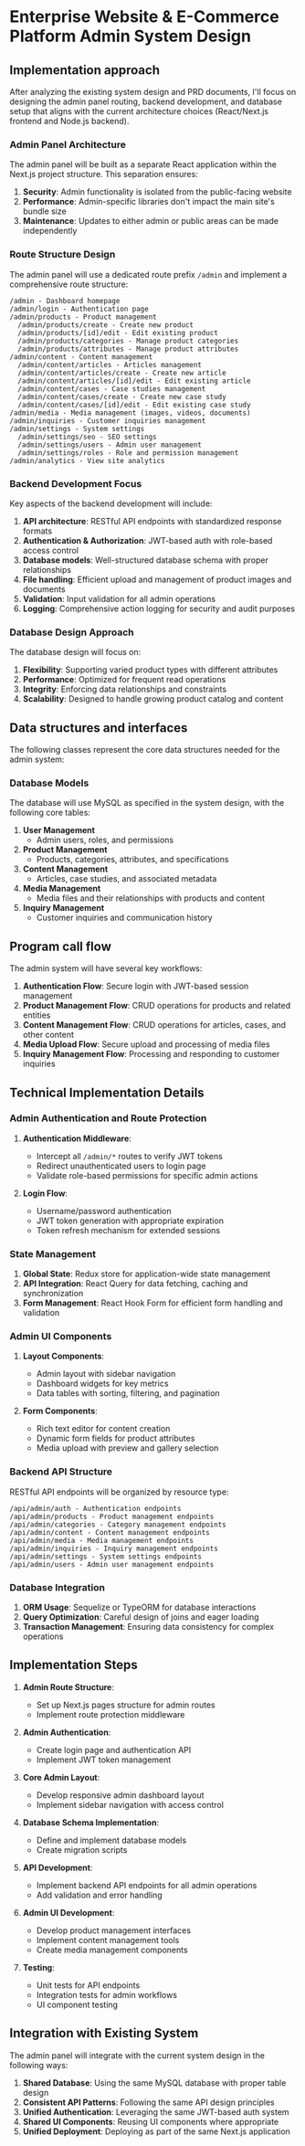 # Enterprise Website & E-Commerce Platform Admin System Design

## Implementation approach

After analyzing the existing system design and PRD documents, I'll focus on designing the admin panel routing, backend development, and database setup that aligns with the current architecture choices (React/Next.js frontend and Node.js backend).

### Admin Panel Architecture

The admin panel will be built as a separate React application within the Next.js project structure. This separation ensures:

1. **Security**: Admin functionality is isolated from the public-facing website
2. **Performance**: Admin-specific libraries don't impact the main site's bundle size
3. **Maintenance**: Updates to either admin or public areas can be made independently

### Route Structure Design

The admin panel will use a dedicated route prefix `/admin` and implement a comprehensive route structure:

```
/admin - Dashboard homepage
/admin/login - Authentication page
/admin/products - Product management
  /admin/products/create - Create new product
  /admin/products/[id]/edit - Edit existing product
  /admin/products/categories - Manage product categories
  /admin/products/attributes - Manage product attributes
/admin/content - Content management
  /admin/content/articles - Articles management
  /admin/content/articles/create - Create new article
  /admin/content/articles/[id]/edit - Edit existing article
  /admin/content/cases - Case studies management
  /admin/content/cases/create - Create new case study
  /admin/content/cases/[id]/edit - Edit existing case study
/admin/media - Media management (images, videos, documents)
/admin/inquiries - Customer inquiries management
/admin/settings - System settings
  /admin/settings/seo - SEO settings
  /admin/settings/users - Admin user management
  /admin/settings/roles - Role and permission management
/admin/analytics - View site analytics
```

### Backend Development Focus

Key aspects of the backend development will include:

1. **API architecture**: RESTful API endpoints with standardized response formats
2. **Authentication & Authorization**: JWT-based auth with role-based access control
3. **Database models**: Well-structured database schema with proper relationships
4. **File handling**: Efficient upload and management of product images and documents
5. **Validation**: Input validation for all admin operations
6. **Logging**: Comprehensive action logging for security and audit purposes

### Database Design Approach

The database design will focus on:

1. **Flexibility**: Supporting varied product types with different attributes
2. **Performance**: Optimized for frequent read operations
3. **Integrity**: Enforcing data relationships and constraints
4. **Scalability**: Designed to handle growing product catalog and content

## Data structures and interfaces

The following classes represent the core data structures needed for the admin system:

### Database Models

The database will use MySQL as specified in the system design, with the following core tables:

1. **User Management**
   - Admin users, roles, and permissions
2. **Product Management**
   - Products, categories, attributes, and specifications
3. **Content Management**
   - Articles, case studies, and associated metadata
4. **Media Management**
   - Media files and their relationships with products and content
5. **Inquiry Management**
   - Customer inquiries and communication history

## Program call flow

The admin system will have several key workflows:

1. **Authentication Flow**: Secure login with JWT-based session management
2. **Product Management Flow**: CRUD operations for products and related entities
3. **Content Management Flow**: CRUD operations for articles, cases, and other content
4. **Media Upload Flow**: Secure upload and processing of media files
5. **Inquiry Management Flow**: Processing and responding to customer inquiries

## Technical Implementation Details

### Admin Authentication and Route Protection

1. **Authentication Middleware**:
   - Intercept all `/admin/*` routes to verify JWT tokens
   - Redirect unauthenticated users to login page
   - Validate role-based permissions for specific admin actions

2. **Login Flow**:
   - Username/password authentication
   - JWT token generation with appropriate expiration
   - Token refresh mechanism for extended sessions

### State Management

1. **Global State**: Redux store for application-wide state management
2. **API Integration**: React Query for data fetching, caching and synchronization
3. **Form Management**: React Hook Form for efficient form handling and validation

### Admin UI Components

1. **Layout Components**:
   - Admin layout with sidebar navigation
   - Dashboard widgets for key metrics
   - Data tables with sorting, filtering, and pagination

2. **Form Components**:
   - Rich text editor for content creation
   - Dynamic form fields for product attributes
   - Media upload with preview and gallery selection

### Backend API Structure

RESTful API endpoints will be organized by resource type:

```
/api/admin/auth - Authentication endpoints
/api/admin/products - Product management endpoints
/api/admin/categories - Category management endpoints
/api/admin/content - Content management endpoints
/api/admin/media - Media management endpoints
/api/admin/inquiries - Inquiry management endpoints
/api/admin/settings - System settings endpoints
/api/admin/users - Admin user management endpoints
```

### Database Integration

1. **ORM Usage**: Sequelize or TypeORM for database interactions
2. **Query Optimization**: Careful design of joins and eager loading
3. **Transaction Management**: Ensuring data consistency for complex operations

## Implementation Steps

1. **Admin Route Structure**:
   - Set up Next.js pages structure for admin routes
   - Implement route protection middleware

2. **Admin Authentication**:
   - Create login page and authentication API
   - Implement JWT token management

3. **Core Admin Layout**:
   - Develop responsive admin dashboard layout
   - Implement sidebar navigation with access control

4. **Database Schema Implementation**:
   - Define and implement database models
   - Create migration scripts

5. **API Development**:
   - Implement backend API endpoints for all admin operations
   - Add validation and error handling

6. **Admin UI Development**:
   - Develop product management interfaces
   - Implement content management tools
   - Create media management components

7. **Testing**:
   - Unit tests for API endpoints
   - Integration tests for admin workflows
   - UI component testing

## Integration with Existing System

The admin panel will integrate with the current system design in the following ways:

1. **Shared Database**: Using the same MySQL database with proper table design
2. **Consistent API Patterns**: Following the same API design principles
3. **Unified Authentication**: Leveraging the same JWT-based auth system
4. **Shared UI Components**: Reusing UI components where appropriate
5. **Unified Deployment**: Deploying as part of the same Next.js application